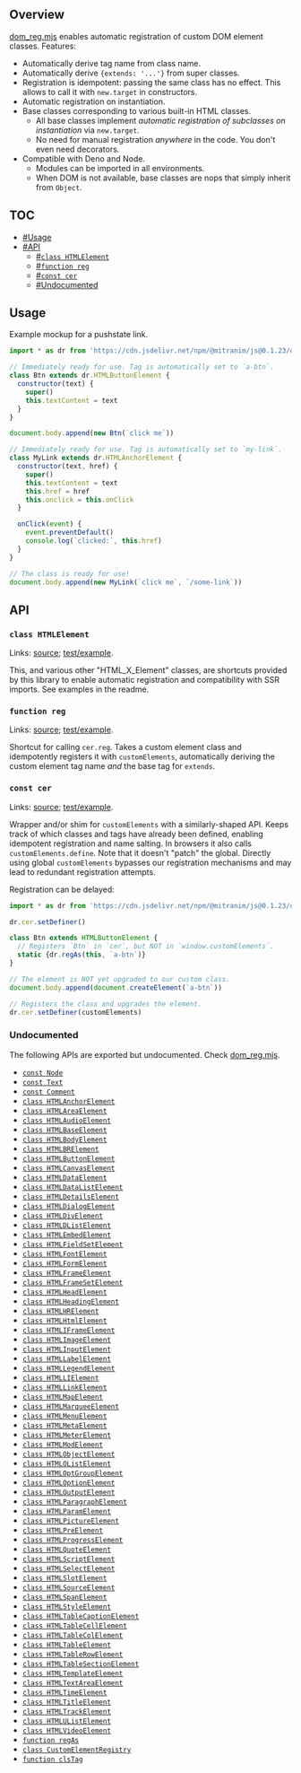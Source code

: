 ## Overview

[dom_reg.mjs](../dom_reg.mjs) enables automatic registration of custom DOM element classes. Features:

  * Automatically derive tag name from class name.
  * Automatically derive `{extends: '...'}` from super classes.
  * Registration is idempotent: passing the same class has no effect. This allows to call it with `new.target` in constructors.
  * Automatic registration on instantiation.
  * Base classes corresponding to various built-in HTML classes.
    * All base classes implement _automatic registration of subclasses on instantiation_ via `new.target`.
    * No need for manual registration _anywhere_ in the code. You don't even need decorators.
  * Compatible with Deno and Node.
    * Modules can be imported in all environments.
    * When DOM is not available, base classes are nops that simply inherit from `Object`.

## TOC

* [#Usage](#usage)
* [#API](#api)
  * [#`class HTMLElement`](#class-htmlelement)
  * [#`function reg`](#function-reg)
  * [#`const cer`](#const-cer)
  * [#Undocumented](#undocumented)

## Usage

Example mockup for a pushstate link.

```js
import * as dr from 'https://cdn.jsdelivr.net/npm/@mitranim/js@0.1.23/dom_reg.mjs'

// Immediately ready for use. Tag is automatically set to `a-btn`.
class Btn extends dr.HTMLButtonElement {
  constructor(text) {
    super()
    this.textContent = text
  }
}

document.body.append(new Btn(`click me`))

// Immediately ready for use. Tag is automatically set to `my-link`.
class MyLink extends dr.HTMLAnchorElement {
  constructor(text, href) {
    super()
    this.textContent = text
    this.href = href
    this.onclick = this.onClick
  }

  onClick(event) {
    event.preventDefault()
    console.log(`clicked:`, this.href)
  }
}

// The class is ready for use!
document.body.append(new MyLink(`click me`, `/some-link`))
```

## API

### `class HTMLElement`

Links: [source](../dom_reg.mjs#L8); [test/example](../test/dom_reg_test.mjs#L38).

This, and various other "HTML_X_Element" classes, are shortcuts provided by this library to enable automatic registration and compatibility with SSR imports. See examples in the readme.

### `function reg`

Links: [source](../dom_reg.mjs#L80); [test/example](../test/dom_reg_test.mjs#L57).

Shortcut for calling `cer.reg`. Takes a custom element class and idempotently registers it with `customElements`, automatically deriving the custom element tag name _and_ the base tag for `extends`.

### `const cer`

Links: [source](../dom_reg.mjs#L198); [test/example](../test/dom_reg_test.mjs#L65).

Wrapper and/or shim for `customElements` with a similarly-shaped API. Keeps track of which classes and tags have already been defined, enabling idempotent registration and name salting. In browsers it also calls `customElements.define`. Note that it doesn't "patch" the global. Directly using global `customElements` bypasses our registration mechanisms and may lead to redundant registration attempts.

Registration can be delayed:

```js
import * as dr from 'https://cdn.jsdelivr.net/npm/@mitranim/js@0.1.23/dom_reg.mjs'

dr.cer.setDefiner()

class Btn extends HTMLButtonElement {
  // Registers `Btn` in `cer`, but NOT in `window.customElements`.
  static {dr.regAs(this, `a-btn`)}
}

// The element is NOT yet upgraded to our custom class.
document.body.append(document.createElement(`a-btn`))

// Registers the class and upgrades the element.
dr.cer.setDefiner(customElements)
```

### Undocumented

The following APIs are exported but undocumented. Check [dom_reg.mjs](../dom_reg.mjs).

  * [`const Node`](../dom_reg.mjs#L5)
  * [`const Text`](../dom_reg.mjs#L6)
  * [`const Comment`](../dom_reg.mjs#L7)
  * [`class HTMLAnchorElement`](../dom_reg.mjs#L12)
  * [`class HTMLAreaElement`](../dom_reg.mjs#L13)
  * [`class HTMLAudioElement`](../dom_reg.mjs#L14)
  * [`class HTMLBaseElement`](../dom_reg.mjs#L15)
  * [`class HTMLBodyElement`](../dom_reg.mjs#L16)
  * [`class HTMLBRElement`](../dom_reg.mjs#L17)
  * [`class HTMLButtonElement`](../dom_reg.mjs#L18)
  * [`class HTMLCanvasElement`](../dom_reg.mjs#L19)
  * [`class HTMLDataElement`](../dom_reg.mjs#L20)
  * [`class HTMLDataListElement`](../dom_reg.mjs#L21)
  * [`class HTMLDetailsElement`](../dom_reg.mjs#L22)
  * [`class HTMLDialogElement`](../dom_reg.mjs#L23)
  * [`class HTMLDivElement`](../dom_reg.mjs#L24)
  * [`class HTMLDListElement`](../dom_reg.mjs#L25)
  * [`class HTMLEmbedElement`](../dom_reg.mjs#L26)
  * [`class HTMLFieldSetElement`](../dom_reg.mjs#L27)
  * [`class HTMLFontElement`](../dom_reg.mjs#L28)
  * [`class HTMLFormElement`](../dom_reg.mjs#L29)
  * [`class HTMLFrameElement`](../dom_reg.mjs#L30)
  * [`class HTMLFrameSetElement`](../dom_reg.mjs#L31)
  * [`class HTMLHeadElement`](../dom_reg.mjs#L32)
  * [`class HTMLHeadingElement`](../dom_reg.mjs#L33)
  * [`class HTMLHRElement`](../dom_reg.mjs#L34)
  * [`class HTMLHtmlElement`](../dom_reg.mjs#L35)
  * [`class HTMLIFrameElement`](../dom_reg.mjs#L36)
  * [`class HTMLImageElement`](../dom_reg.mjs#L37)
  * [`class HTMLInputElement`](../dom_reg.mjs#L38)
  * [`class HTMLLabelElement`](../dom_reg.mjs#L39)
  * [`class HTMLLegendElement`](../dom_reg.mjs#L40)
  * [`class HTMLLIElement`](../dom_reg.mjs#L41)
  * [`class HTMLLinkElement`](../dom_reg.mjs#L42)
  * [`class HTMLMapElement`](../dom_reg.mjs#L43)
  * [`class HTMLMarqueeElement`](../dom_reg.mjs#L44)
  * [`class HTMLMenuElement`](../dom_reg.mjs#L45)
  * [`class HTMLMetaElement`](../dom_reg.mjs#L46)
  * [`class HTMLMeterElement`](../dom_reg.mjs#L47)
  * [`class HTMLModElement`](../dom_reg.mjs#L48)
  * [`class HTMLObjectElement`](../dom_reg.mjs#L49)
  * [`class HTMLOListElement`](../dom_reg.mjs#L50)
  * [`class HTMLOptGroupElement`](../dom_reg.mjs#L51)
  * [`class HTMLOptionElement`](../dom_reg.mjs#L52)
  * [`class HTMLOutputElement`](../dom_reg.mjs#L53)
  * [`class HTMLParagraphElement`](../dom_reg.mjs#L54)
  * [`class HTMLParamElement`](../dom_reg.mjs#L55)
  * [`class HTMLPictureElement`](../dom_reg.mjs#L56)
  * [`class HTMLPreElement`](../dom_reg.mjs#L57)
  * [`class HTMLProgressElement`](../dom_reg.mjs#L58)
  * [`class HTMLQuoteElement`](../dom_reg.mjs#L59)
  * [`class HTMLScriptElement`](../dom_reg.mjs#L60)
  * [`class HTMLSelectElement`](../dom_reg.mjs#L61)
  * [`class HTMLSlotElement`](../dom_reg.mjs#L62)
  * [`class HTMLSourceElement`](../dom_reg.mjs#L63)
  * [`class HTMLSpanElement`](../dom_reg.mjs#L64)
  * [`class HTMLStyleElement`](../dom_reg.mjs#L65)
  * [`class HTMLTableCaptionElement`](../dom_reg.mjs#L66)
  * [`class HTMLTableCellElement`](../dom_reg.mjs#L67)
  * [`class HTMLTableColElement`](../dom_reg.mjs#L68)
  * [`class HTMLTableElement`](../dom_reg.mjs#L69)
  * [`class HTMLTableRowElement`](../dom_reg.mjs#L70)
  * [`class HTMLTableSectionElement`](../dom_reg.mjs#L71)
  * [`class HTMLTemplateElement`](../dom_reg.mjs#L72)
  * [`class HTMLTextAreaElement`](../dom_reg.mjs#L73)
  * [`class HTMLTimeElement`](../dom_reg.mjs#L74)
  * [`class HTMLTitleElement`](../dom_reg.mjs#L75)
  * [`class HTMLTrackElement`](../dom_reg.mjs#L76)
  * [`class HTMLUListElement`](../dom_reg.mjs#L77)
  * [`class HTMLVideoElement`](../dom_reg.mjs#L78)
  * [`function regAs`](../dom_reg.mjs#L81)
  * [`class CustomElementRegistry`](../dom_reg.mjs#L83)
  * [`function clsTag`](../dom_reg.mjs#L214)
